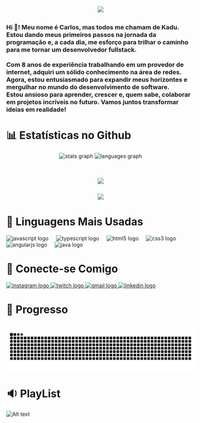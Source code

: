 <h1 align="center">
<img src="https://readme-typing-svg.herokuapp.com/?font=Righteous&size=35&center=true&vCenter=true&width=500&height=70&duration=4000&lines=Olá!+👋;+Me+chamo+Carlos!;" />
</h1>

<h3 align="left">Hi 👋! Meu nome é Carlos, mas todos me chamam de Kadu. Estou dando meus primeiros passos na jornada da programação e, a cada dia, me esforço para trilhar o caminho para me tornar um desenvolvedor fullstack.<br><br>Com 8 anos de experiência trabalhando em um provedor de internet, adquiri um sólido conhecimento na área de redes. Agora, estou entusiasmado para expandir meus horizontes e mergulhar no mundo do desenvolvimento de software.<br>Estou ansioso para aprender, crescer e, quem sabe, colaborar em projetos incríveis no futuro. Vamos juntos transformar ideias em realidade!</h3>

###

# 📊 Estatísticas no Github

<div align="center">
  <img src="https://github-readme-stats.vercel.app/api?username=KaduSR&hide_title=false&hide_rank=false&show_icons=true&include_all_commits=true&count_private=true&disable_animations=false&theme=dracula&locale=pt-br&hide_border=false" height="150" alt="stats graph"  />    
  <img src="https://github-readme-stats.vercel.app/api/top-langs?username=KaduSR&locale=pt-br&hide_title=false&layout=compact&card_width=320&langs_count=5&theme=dracula&hide_border=false&custom_title=Habilidades" height="150" alt="languages graph"  />
</div>

###

<h1 align="center">
<img src="https://readme-typing-svg.herokuapp.com/?font=Righteous&size=35&center=true&vCenter=true&width=500&height=70&duration=4000&lines=Bem+vindo+✌️;+Meu+Padwan;" />
</h1>

<div align="center">
  <img height="150" src="https://media.giphy.com/media/3o7abBAEIlO4kWucQ8/giphy.gif"  />
</div>

###

# 🚀 Linguagens Mais Usadas
<div align="left">
  <img src="https://cdn.jsdelivr.net/gh/devicons/devicon/icons/javascript/javascript-original.svg" height="30" alt="javascript logo"  />
  <img width="12" />
  <img src="https://cdn.jsdelivr.net/gh/devicons/devicon/icons/typescript/typescript-original.svg" height="30" alt="typescript logo"  />
  <img width="12" />
  <img src="https://cdn.jsdelivr.net/gh/devicons/devicon/icons/html5/html5-original.svg" height="30" alt="html5 logo"  />
  <img width="12" />
  <img src="https://cdn.jsdelivr.net/gh/devicons/devicon/icons/css3/css3-original.svg" height="30" alt="css3 logo"  />
  <img width="12" />
  <img src="https://cdn.jsdelivr.net/gh/devicons/devicon/icons/angularjs/angularjs-original.svg" height="30" alt="angularjs logo"  />
  <img width="12" />
  <img src="https://cdn.jsdelivr.net/gh/devicons/devicon/icons/java/java-original.svg" height="30" alt="java logo"  />
</div>

###

# 👏 Conecte-se Comigo
<div align="left">
  <a href="https://www.instagram.com/caduribeiro_tv" target="_blank">
    <img src="https://img.shields.io/static/v1?message=Instagram&logo=instagram&label=&color=E4405F&logoColor=white&labelColor=&style=for-the-badge" height="35" alt="instagram logo"  />
  </a>
  <a href="https://www.twitch.tv/kadulion" target="_blank">
    <img src="https://img.shields.io/static/v1?message=Twitch&logo=twitch&label=&color=9146FF&logoColor=white&labelColor=&style=for-the-badge" height="35" alt="twitch logo"  />
  </a>
  <a href="mailto:kaduesr@gmail.com" target="_blank">
    <img src="https://img.shields.io/static/v1?message=Gmail&logo=gmail&label=&color=D14836&logoColor=white&labelColor=&style=for-the-badge" height="35" alt="gmail logo"  />
  </a>
  <a href="https://www.linkedin.com/in/carlos-eduardo-da-silva-ribeiro-0a0a1935/" target="_blank">
    <img src="https://img.shields.io/static/v1?message=LinkedIn&logo=linkedin&label=&color=0077B5&logoColor=white&labelColor=&style=for-the-badge" height="35" alt="linkedin logo"  />
  </a>
</div>

###
# 🐍 Progresso 
<br clear="both">

<img src="https://raw.githubusercontent.com/KaduSR/KaduSR/output/snake.svg" alt="Snake animation" />



###

# 🔉 PlayList

 ![Alt text](https://spotify-recently-played-readme.vercel.app/api?user=31vn2e5zqeypecqamtglikeb3xfy&unique={true|1|on|yes})

###

<div align="left">
</div>

###

